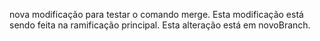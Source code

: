nova modificação para testar o comando merge.
Esta modificação está sendo feita na ramificação principal.
Esta alteração está em novoBranch.
